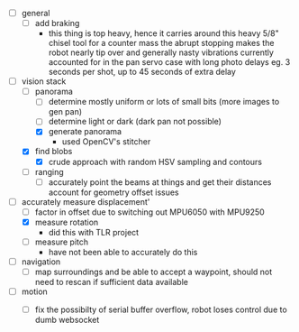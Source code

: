 - [ ] general
  - [ ] add braking
    - this thing is top heavy, hence it carries around this heavy 5/8" chisel tool for a counter mass
      the abrupt stopping makes the robot nearly tip over and generally nasty vibrations
      currently accounted for in the pan servo case with long photo delays eg. 3 seconds per shot, up to 45 seconds of extra delay
- [ ] vision stack
  - [ ] panorama
    - [ ] determine mostly uniform or lots of small bits (more images to gen pan)
    - [ ] determine light or dark (dark pan not possible)
    - [x] generate panorama
      - used OpenCV's stitcher
  - [x] find blobs
    - [x] crude approach with random HSV sampling and contours
  - [ ] ranging
    - [ ] accurately point the beams at things and get their distances
          account for geometry offset issues
- [ ] accurately measure displacement'
  - [ ] factor in offset due to switching out MPU6050 with MPU9250
  - [x] measure rotation
    - did this with TLR project
  - [ ] measure pitch
    - have not been able to accurately do this
- [ ] navigation
  - [ ] map surroundings and be able to accept a waypoint, should not need to rescan
        if sufficient data available
- [ ] motion
  - [ ] fix the possibilty of serial buffer overflow, robot loses control
        due to dumb websocket

